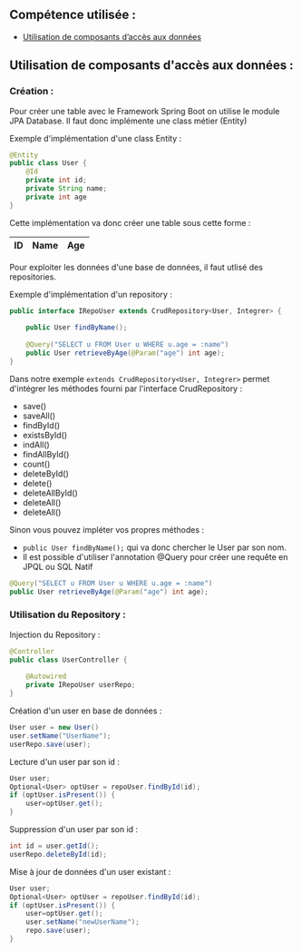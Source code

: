 ## Compétence utilisée :

- [Utilisation de composants d’accès aux données](https://github.com/KilianL55/sio-skills/issues/9)

## Utilisation de composants d'accès aux données : 

### Création :

Pour créer une table avec le Framework Spring Boot on utilise le module JPA Database. Il faut donc implémente une class métier (Entity)

Exemple d'implémentation d'une class Entity :

```Java
@Entity
public class User {
    @Id
    private int id;
    private String name;
    private int age
}
```
Cette implémentation va donc créer une table sous cette forme :

ID | Name | Age
--- | --- | ---

Pour exploiter les données d'une base de données, il faut utlisé des repositories.

Exemple d'implémentation d'un repository : 

```Java
public interface IRepoUser extends CrudRepository<User, Integrer> {
    
    public User findByName();
    
    @Query("SELECT u FROM User u WHERE u.age = :name")
    public User retrieveByAge(@Param("age") int age);
}
```
Dans notre exemple `extends CrudRepository<User, Integrer>` permet d'intégrer les méthodes fourni par l'interface CrudRepository :

- save()
- saveAll()
- findById()
- existsById()
- indAll()
- findAllById()
- count()
- deleteById()
- delete()
- deleteAllById()
- deleteAll()
- deleteAll()

Sinon vous pouvez impléter vos propres méthodes : 

- `public User findByName();` qui va donc chercher le User par son nom.
- Il est possible d'utiliser l'annotation @Query pour créer une requête en JPQL ou SQL Natif
```Java
@Query("SELECT u FROM User u WHERE u.age = :name")
public User retrieveByAge(@Param("age") int age);
```

### Utilisation du Repository :

Injection du Repository : 

```Java
@Controller
public class UserController {
 
    @Autowired
    private IRepoUser userRepo;
}
```

Création d'un user en base de données :

```Java
User user = new User()
user.setName("UserName");
userRepo.save(user);
```

Lecture d'un user par son id :

```Java
User user;
Optional<User> optUser = repoUser.findById(id);
if (optUser.isPresent()) {
    user=optUser.get();
}
```

Suppression d'un user par son id :

```Java
int id = user.getId();
userRepo.deleteById(id);
```

Mise à jour de données d'un user existant :

```Java
User user;
Optional<User> optUser = repoUser.findById(id);
if (optUser.isPresent()) {
    user=optUser.get();
    user.setName("newUserName");
    repo.save(user);
}
```



